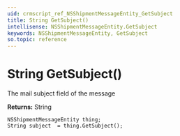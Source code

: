 ```yaml
---
uid: crmscript_ref_NSShipmentMessageEntity_GetSubject
title: String GetSubject()
intellisense: NSShipmentMessageEntity.GetSubject
keywords: NSShipmentMessageEntity, GetSubject
so.topic: reference
---
```


# String GetSubject()

The mail subject field of the message

**Returns:** String

```crmscript
NSShipmentMessageEntity thing;
String subject  = thing.GetSubject();
```

